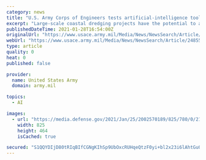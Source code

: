```yaml
---
category: news
title: "U.S. Army Corps of Engineers tests artificial-intelligence tool for monitoring water quality and oceanographic conditions at Port Everglades"
excerpt: "Large-scale coastal dredging projects have the potential to add stress to coral reef communities in surrounding areas, especially if impacts are undetected or fail to be detected in time."
publishedDateTime: 2021-01-28T16:54:00Z
originalUrl: "https://www.usace.army.mil/Media/News/NewsSearch/Article/2485507/us-army-corps-of-engineers-tests-artificial-intelligence-tool-for-monitoring-wa/"
webUrl: "https://www.usace.army.mil/Media/News/NewsSearch/Article/2485507/us-army-corps-of-engineers-tests-artificial-intelligence-tool-for-monitoring-wa/"
type: article
quality: 0
heat: 0
published: false

provider:
  name: United States Army
  domain: army.mil

topics:
  - AI

images:
  - url: "https://media.defense.gov/2021/Jan/25/2002570189/825/780/0/210125-A-GY110-053.JPG"
    width: 825
    height: 464
    isCached: true

secured: "S1QQYDIjD80tRIqBIfCGNgKIhSp9UbOxcRUHqeQtzF0yi+bl2x23i6lAhtGuQA05sBZUXWFE2y/9L2yC4ea7OodXgArPlSkMtSs9KV1bRN+DtjrFfqMzK3qKOr6IDrK06a7ooff8RBpYgOnu87pYYe4BBmz7cEEdjSYSf0rKgvDJS0gHkPXusiiEEd3a90OJsqQmQrVwtAKWZfWYxIgLKvU2eh9KnWVbEW/Ucjwin1+dErVmP2NsLCFJKwQ3Xrlcy3ZMNfb0v5uG/d7Nc+shfw82/EzoalRSAozHMuqxpCqVl8t7JsI5xXzoRrMAJmaxBPDmdW4mtKeK/Pz0qC83byGOclMDVRT2psmXL8a2tMA=;2sebgRgTz4Nvt3mhrirITQ=="
---
```



